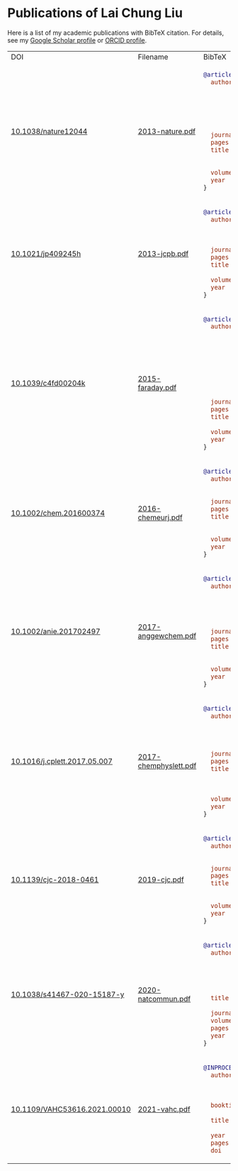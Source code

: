 # Publications of Lai Chung Liu

Here is a list of my academic publications with BibTeX citation. For details, see my [Google Scholar profile](https://scholar.google.ca/citations?user=zbmE0IIAAAAJ) or [ORCID profile](https://orcid.org/0000-0002-7775-5933).

<table>
<tr><td>DOI</td><td>Filename</td><td>BibTeX</td></tr>
<tr>
<td><a href="https://doi.org/10.1038/nature12044">10.1038/nature12044</a></td>
<td><a href="2013-nature.pdf">2013-nature.pdf</a></td>
<td>
    
```bibtex
@article{Gao2013,
  author  = {Meng Gao and Cheng Lu and Hubert Jean-Ruel 
              and LaiChung Liu and Alexander Marx and Ken Onda
              and Shin-Ya Koshihara and Yoshiaki Nakano 
              and Xiangfeng Shao and Takaaki Hiramatsu 
              and Gunzi Saito and Hideki Yamochi
              and Ryan R. Cooney and Gustavo Moriena 
              and Germ{\'{a}}n Sciaini and R. J. Dwayne Miller},
  journal = {Nature},
  pages   = {343--346},
  title   = {{Mapping Molecular Motions Leading 
              to Charge Delocalization 
              with Ultrabright Electrons}},
  volume  = {496},
  year    = {2013}
}
```

</td>
</tr>
<tr>
<td><a href="https://doi.org/10.1021/jp409245h">10.1021/jp409245h</a></td>
<td><a href="2013-jcpb.pdf">2013-jcpb.pdf</a></td>
<td>
    
```bibtex
@article{Jean-Ruel2013,
  author  = {Hubert Jean-Ruel and Meng Gao 
              and Michal A. Kochman and Cheng Lu 
              and LaiChung Liu and Ryan R. Cooney 
              and Carole A. Morrison and R. J. Dwayne Miller},
  journal = {J. Phys. Chem. B},
  pages   = {15894--15902},
  title   = {{Ring-Closing Reaction in Diarylethene Captured 
              by Femtosecond Electron Crystallography}},
  volume  = {117},
  year    = {2013}
}
```

</td>
</tr>
<tr>
<td><a href="https://doi.org/10.1039/c4fd00204k">10.1039/c4fd00204k</a></td>
<td><a href="2015-faraday.pdf">2015-faraday.pdf</a></td>
<td>
    
```bibtex
@article{Manz2015,
  author  = {Stephanie Manz and Albert Casandruc 
              and Dongfang Zhang and Yinpeng Zhong
              and Rolf A. Loch and Alexander Marx 
              and Taisuke Hasegawa and LaiChung Liu 
              and Shima Bayesteh and Hossein Delsim-Hashemi 
              and Matthias C. Hoffmann and Matthias Felber 
              and Max Hachmann and Frank Mayet 
              and Julian Hirscht and Sercan Keskin 
              and Masaki Hada and Sascha W. Epp 
              and Klaus Fl\"{o}ttmann and R. J. Dwayne Miller},
  journal = {Faraday Discuss.},
  pages   = {467--491},
  title   = {{Mapping Atomic Motions with Ultrabright Electrons: 
              Towards Fundamental Limits in Space-Time Resolution}},
  volume  = {177},
  year    = {2015}
}
```

</td>
</tr>
<tr>
<td><a href="https://doi.org/10.1002/chem.201600374">10.1002/chem.201600374</a></td>
<td><a href="2016-chemeurj.pdf">2016-chemeurj.pdf</a></td>
<td>
    
```bibtex
@article{Field2016,
  author  = {Ryan L. Field and LaiChung Liu 
              and Wojciech Gawelda and Cheng Lu 
              and R. J. Dwayne Miller},
  journal = {Chem. Eur. J.},
  pages   = {5118--5122},
  title   = {{Spectral Signatures of Ultrafast Spin Crossover 
              in Single Crystal
              [Fe\textsuperscript{II}(bpy)\textsubscript{3}](PF\textsubscript{6})\textsubscript{2}}},
  volume  = {22},
  year    = {2016}
}
```

</td>
</tr>
<tr>
<td><a href="https://doi.org/10.1002/anie.201702497">10.1002/anie.201702497</a></td>
<td><a href="2017-angewchem.pdf">2017-anggewchem.pdf</a></td>
<td>
    
```bibtex
@article{Jiang2017,
  author = {Yifeng Jiang and LaiChung Liu 
              and Henrike M. M\"{u}ller-Werkmeister 
              and Cheng Lu and Dongfang Zhang 
              and Ryan L. Field and Antoine Sarracini 
              and Gustavo Moriena and Eric Collet 
              and R. J. Dwayne Miller},
  journal = {Angew. Chem. Int. Ed.},
  pages   = {7130--7134},
  title   = {{Structural Dynamics upon Photoexcitation 
              in a Spin Crossover Crystal Probed 
              with Femtosecond Electron Diffraction}},
  volume  = {56},
  year    = {2017}
}
```

</td>
</tr>
<tr>
<td><a href="https://doi.org/10.1016/j.cplett.2017.05.007">10.1016/j.cplett.2017.05.007</a></td>
<td><a href="2017-chemphyslett.pdf">2017-chemphyslett.pdf</a></td>
<td>
    
```bibtex
@article{Liu2017,
  author  = {LaiChung Liu and Yifeng Jiang 
              and Henrike M. M\"{u}ller-Werkmeister 
              and Cheng Lu and Gustavo Moriena 
              and Manabu Ishikawa and Yoshiaki Nakano 
              and Hideki Yamochi and R. J. Dwayne Miller},
  journal = {Chem. Phys. Lett.},
  pages   = {160--165},
  title   = {{Ultrafast Electron Diffraction Study 
              of Single-Crystal 
              (EDO-TTF)\textsubscript{2}SbF\textsubscript{6}: 
              Counterion Effect and Dimensionality Reduction}},
  volume  = {683},
  year    = {2017}
}
```

</td>
</tr>
<tr>
<td><a href="https://doi.org/10.1139/cjc-2018-0461">10.1139/cjc-2018-0461</a></td>
<td><a href="2019-cjc.pdf">2019-cjc.pdf</a></td>
<td>
    
```bibtex
@article{Kamil2019,
  author  = {Kamil M. Krawczyk and Ryan L. Field 
              and LaiChung Liu and Mingxin Dong 
              and G. Andrew Woolley and R. J. Dwayne Miller},
  journal = {Can. J. Chem.},
  pages   = {488--495}
  title   = {{Illuminating the Photoisomerization 
              of a Modified Azobenzene Single Crystal 
              by Femtosecond Absorption Spectroscopy}},
  volume  = {97},
  year    = {2019},
}

```

</td>
</tr>
<tr>
<td><a href="https://doi.org/10.1038/s41467-020-15187-y">10.1038/s41467-020-15187-y</a></td>
<td><a href="2020-natcommun.pdf">2020-natcommun.pdf</a></td>
<td>
    
```bibtex
@article{Jiang2020,
  author  = {Yifeng Jiang and LaiChung Liu 
              and Kamil M. Krawczyk and Antoine Sarracini
              and Jordan S. Wentzell and Cheng Lu 
              and Ryan L. Field and Samir F. Matar 
              and Wojciech Gawelda and Henrike M. M\"{u}ller-Werkmeister 
              and R. J. Dwayne Miller},
  title   = {{Direct Observation of Nuclear Reorganization 
                Driven by Ultrafast Spin Transitions}},
  journal = {Nat. Commun.},
  volume  = {11},
  pages   = {1530},
  year    = {2020}
}
```

</td>
</tr>
<tr>
<td><a href="https://doi.org/10.1109/VAHC53616.2021.00010">10.1109/VAHC53616.2021.00010</a></td>
<td><a href="2021-vahc.pdf.pdf">2021-vahc.pdf</a></td>
<td>
    
```bibtex
@INPROCEEDINGS{Husain2021,
  author    = {Fahd Husain and Rosa Romero-G\'{o}mez 
                and Emily Kuang and Dario Segura 
                and Adamo Carolli and Lai Chung Liu 
                and Manfred Cheung and Yohann Paris},
  booktitle = {2021 IEEE Workshop on 
                Visual Analytics in Healthcare}, 
  title     = {A Multi-Scale Visual Analytics Approach 
                for Exploring Biomedical Knowledge}, 
  year      = {2021},
  pages     = {30-35},
  doi       = {10.1109/VAHC53616.2021.00010}}
```

</td>
</tr>
</table>

